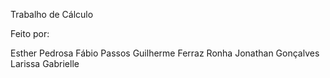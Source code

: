 Trabalho de Cálculo

Feito por:

Esther Pedrosa
Fábio Passos
Guilherme Ferraz Ronha
Jonathan Gonçalves
Larissa Gabrielle